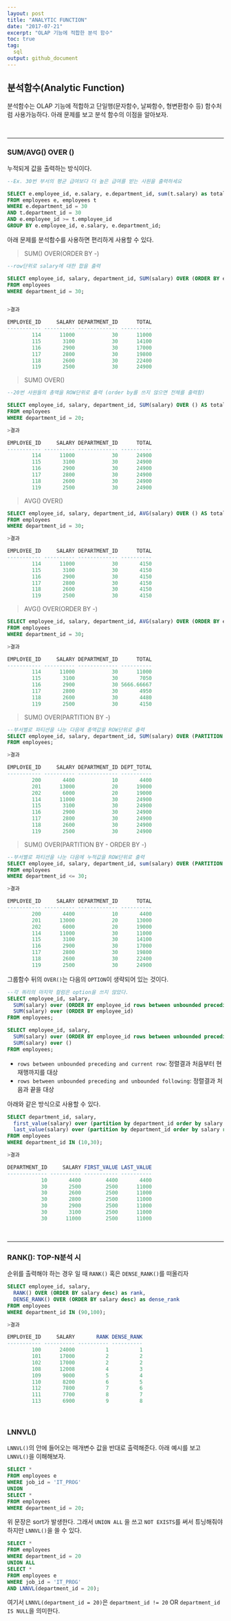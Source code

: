 ```yaml
---
layout: post
title: "ANALYTIC FUNCTION"
date: "2017-07-21"
excerpt: "OLAP 기능에 적합한 분석 함수"
toc: true
tag:
  sql
output: github_document
---
```


## 분석함수(Analytic Function)

분석함수는 OLAP 기능에 적합하고 단일행(문자함수, 날짜함수, 형변환함수 등) 함수처럼 사용가능하다. 아래 문제를 보고 분석 함수의 이점을 알아보자.

<br>

***

### SUM/AVG() OVER ()

누적되게 값을 출력하는 방식이다.

```sql
--Ex. 30번 부서의 평균 급여보다 더 높은 급여를 받는 사원을 출력하세요

SELECT e.employee_id, e.salary, e.department_id, sum(t.salary) as total
FROM employees e, employees t
WHERE e.department_id = 30
AND t.department_id = 30
AND e.employee_id >= t.employee_id
GROUP BY e.employee_id, e.salary, e.department_id;
```

아래 문제를 분석함수를 사용하면 편리하게 사용할 수 있다.

>SUM() OVER(ORDER BY -)

```sql
--row단위로 salary에 대한 합을 출력

SELECT employee_id, salary, department_id, SUM(salary) OVER (ORDER BY employee_id) AS total
FROM employees
WHERE department_id = 30;


>결과

EMPLOYEE_ID     SALARY DEPARTMENT_ID      TOTAL
----------- ---------- ------------- ----------
        114      11000            30      11000
        115       3100            30      14100
        116       2900            30      17000
        117       2800            30      19800
        118       2600            30      22400
        119       2500            30      24900
```

>SUM() OVER()

```sql
--20번 사원들의 총액을 ROW단위로 출력 (order by를 쓰지 않으면 전체를 출력함)

SELECT employee_id, salary, department_id, SUM(salary) OVER () AS total
FROM employees
WHERE department_id = 20;

>결과

EMPLOYEE_ID     SALARY DEPARTMENT_ID      TOTAL
----------- ---------- ------------- ----------
        114      11000            30      24900
        115       3100            30      24900
        116       2900            30      24900
        117       2800            30      24900
        118       2600            30      24900
        119       2500            30      24900

```

>AVG() OVER()

```sql
SELECT employee_id, salary, department_id, AVG(salary) OVER () AS total
FROM employees
WHERE department_id = 30;

>결과

EMPLOYEE_ID     SALARY DEPARTMENT_ID      TOTAL
----------- ---------- ------------- ----------
        114      11000            30       4150
        115       3100            30       4150
        116       2900            30       4150
        117       2800            30       4150
        118       2600            30       4150
        119       2500            30       4150
```

>AVG() OVER(ORDER BY -)

```sql
SELECT employee_id, salary, department_id, AVG(salary) OVER (ORDER BY employee_id) AS total
FROM employees
WHERE department_id = 30;

>결과

EMPLOYEE_ID     SALARY DEPARTMENT_ID      TOTAL
----------- ---------- ------------- ----------
        114      11000            30      11000
        115       3100            30       7050
        116       2900            30 5666.66667
        117       2800            30       4950
        118       2600            30       4480
        119       2500            30       4150
```

> SUM() OVER(PARTITION BY -)

```sql
--부서별로 파티션을 나눈 다음에 총액값을 ROW단위로 출력
SELECT employee_id, salary, department_id, SUM(salary) OVER (PARTITION BY department_id) AS dept_total
FROM employees;

>결과

EMPLOYEE_ID     SALARY DEPARTMENT_ID DEPT_TOTAL
----------- ---------- ------------- ----------
        200       4400            10       4400
        201      13000            20      19000
        202       6000            20      19000
        114      11000            30      24900
        115       3100            30      24900
        116       2900            30      24900
        117       2800            30      24900
        118       2600            30      24900
        119       2500            30      24900
```

> SUM() OVER(PARTITION BY - ORDER BY -)

```sql
--부서별로 파티션을 나눈 다음에 누적값을 ROW단위로 출력
SELECT employee_id, salary, department_id, sum(salary) OVER (PARTITION BY department_id ORDER BY employee_id) AS total
FROM employees
WHERE department_id <= 30;

>결과

EMPLOYEE_ID     SALARY DEPARTMENT_ID      TOTAL
----------- ---------- ------------- ----------
        200       4400            10       4400
        201      13000            20      13000
        202       6000            20      19000
        114      11000            30      11000
        115       3100            30      14100
        116       2900            30      17000
        117       2800            30      19800
        118       2600            30      22400
        119       2500            30      24900
```

그룹함수 뒤의 `OVER()`는 다음의 `OPTION`이 생략되어 있는 것이다.

```sql
--각 쿼리의 마지막 컬럼은 option을 쓰지 않았다.
SELECT employee_id, salary,
  SUM(salary) over (ORDER BY employee_id rows between unbounded preceding and current row),
  SUM(salary) over (ORDER BY employee_id)
FROM employees;

SELECT employee_id, salary,
  SUM(salary) over (ORDER BY employee_id rows between unbounded preceding and unbounded following),
  SUM(salary) over ()
FROM employees;
```

- `rows between unbounded preceding and current row`: 정렬결과 처음부터 현재행까지를 대상
- `rows between unbounded preceding and unbounded following`: 정렬결과 처음과 끝을 대상

아래와 같은 방식으로 사용할 수 있다.

```sql
SELECT department_id, salary,
  first_value(salary) over (partition by department_id order by salary rows between unbounded preceding and unbounded following) first_value,
  last_value(salary) over (partition by department_id order by salary rows between unbounded preceding and unbounded following) last_value
FROM employees
WHERE department_id IN (10,30);

>결과

DEPARTMENT_ID     SALARY FIRST_VALUE LAST_VALUE
------------- ---------- ----------- ----------
           10       4400        4400       4400
           30       2500        2500      11000
           30       2600        2500      11000
           30       2800        2500      11000
           30       2900        2500      11000
           30       3100        2500      11000
           30      11000        2500      11000
```


<BR>

***

### RANK(): TOP-N분석 시

순위를 출력해야 하는 경우 일 때 `RANK()` 혹은 `DENSE_RANK()`를 떠올리자

```sql
SELECT employee_id, salary, 
  RANK() OVER (ORDER BY salary desc) as rank,
  DENSE_RANK() OVER (ORDER BY salary desc) as dense_rank
FROM employees
WHERE department_id IN (90,100);

>결과

EMPLOYEE_ID     SALARY       RANK DENSE_RANK
----------- ---------- ---------- ----------
        100      24000          1          1
        101      17000          2          2
        102      17000          2          2
        108      12008          4          3
        109       9000          5          4
        110       8200          6          5
        112       7800          7          6
        111       7700          8          7
        113       6900          9          8
```

<br>

### LNNVL()

`LNNVL()`의 안에 들어오는 매개변수 값을 반대로 출력해준다. 아래 예시를 보고 `LNNVL()`을 이해해보자.

```sql
SELECT *
FROM employees e
WHERE job_id = 'IT_PROG'
UNION
SELECT *
FROM employees
WHERE department_id = 20;
```

위 문장은 sort가 발생한다. 그래서 `UNION ALL` 을 쓰고 `NOT EXISTS`를 써서 튜닝해줘야하지만 `LNNVL()`을 쓸 수 있다.

```sql
SELECT *
FROM employees
WHERE department_id = 20
UNION ALL
SELECT *
FROM employees e
WHERE job_id = 'IT_PROG'
AND LNNVL(department_id = 20);
```

여기서 `LNNVL(department_id = 20)`은 `department_id != 20` OR `department_id IS NULL`을 의미한다.
